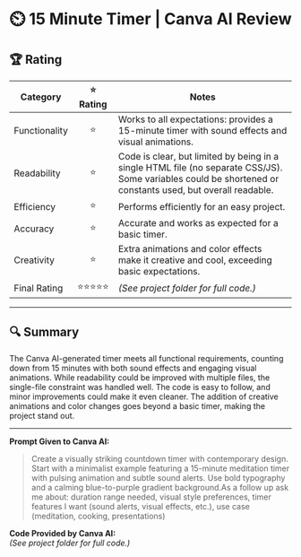 # ⏲️ 15 Minute Timer | Canva AI Review

## 🏆 Rating

| Category      | ⭐ Rating | Notes |
|---------------|:--------:|-------|
| Functionality | ⭐    | Works to all expectations: provides a 15-minute timer with sound effects and visual animations. |
| Readability   | ⭐    | Code is clear, but limited by being in a single HTML file (no separate CSS/JS). Some variables could be shortened or constants used, but overall readable. |
| Efficiency    | ⭐    | Performs efficiently for an easy project. |
| Accuracy      | ⭐    | Accurate and works as expected for a basic timer. |
| Creativity    | ⭐    | Extra animations and color effects make it creative and cool, exceeding basic expectations. |
| Final Rating  | ⭐⭐⭐⭐⭐ | *(See project folder for full code.)* |

---

## 🔍 Summary

The Canva AI-generated timer meets all functional requirements, counting down from 15 minutes with both sound effects and engaging visual animations. While readability could be improved with multiple files, the single-file constraint was handled well. The code is easy to follow, and minor improvements could make it even cleaner. The addition of creative animations and color changes goes beyond a basic timer, making the project stand out.

---

**Prompt Given to Canva AI:**  
> Create a visually striking countdown timer with contemporary design. Start with a minimalist example featuring a 15-minute meditation timer with pulsing animation and subtle sound alerts. Use bold typography and a calming blue-to-purple gradient background.As a follow up ask me about: duration range needed, visual style preferences, timer features I want (sound alerts, visual effects, etc.), use case (meditation, cooking, presentations)

**Code Provided by Canva AI:**  
*(See project folder for full code.)*
